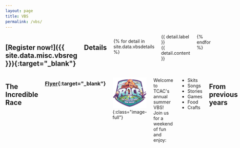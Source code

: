 ```yaml
---
layout: page
title: VBS
permalink: /vbs/
---
```


<div class="row">

<div class="four columns" id="vbs-sidebar" markdown="block">

## [Register now!]({{ site.data.misc.vbsreg }}){:target="_blank"} ##

## Details ##

{% for detail in site.data.vbsdetails %}
<div class="vbs-sidebar-row">
	<div class="vbs-sidebar-label">{{ detail.label }}</div>
	<div class="vbs-sidebar-content">{{ detail.content }}</div>
</div>
{% endfor %}
</div>

<div class="eight columns" markdown="block">

## The Incredible Race ##

### [Flyer](/files/vbsflyer2019.pdf){:target="_blank"} ###

![Operation Arctic](/img/vbs-incredible-race-logo.png){:class="image-full"}

Welcome to TCAC's annual summer VBS! Join us for a weekend of fun and enjoy:

* Skits
* Songs
* Stories
* Games
* Food
* Crafts

## From previous years ##

![](/img/vbs2016-1.jpg){:class="image-full"}

![](/img/vbs2016-2.jpg){:class="image-full"}

![](/img/vbs2015-1.jpg){:class="image-full"}

![](/img/vbs2015-2.jpg){:class="image-full"}

</div>
</div>
